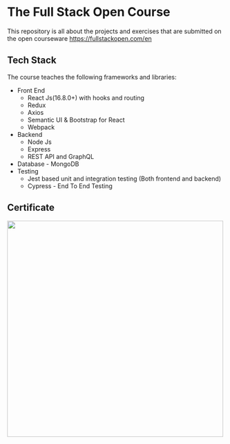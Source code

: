 # The Full Stack Open Course

<p>This repository is all about the projects and exercises that are submitted on the open courseware 
<a target="__blank" href="https://fullstackopen.com/en">https://fullstackopen.com/en</a>

## Tech Stack

The course teaches the following frameworks and libraries:

<ul>
	<li> Front End
		<ul>
			<li>React Js(16.8.0+) with hooks and routing</li>
			<li>Redux</li>
			<li>Axios</li>
			<li>Semantic UI & Bootstrap for React</li>
			<li>Webpack</li>
		</ul>
	</li>
	<li>
		Backend
		<ul>
			<li>Node Js</li>
			<li>Express</li>
			<li>REST API and GraphQL</li>
		</ul>
	</li>
	<li>Database - MongoDB</li>
	<li>Testing
		<ul>
			<li>Jest based unit and integration testing (Both frontend and backend)</li>
			<li>Cypress - End To End Testing</li>
		</ul>
	</li>
</ul>

## Certificate

<img src="https://studies.cs.helsinki.fi/fullstackopen2019/certificate/en/7765649295ddc66365b7d59832f0be77" width=500 height=500 alt-text="certificate" />

</p>
